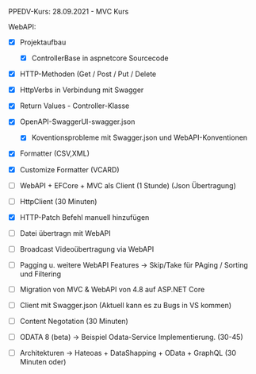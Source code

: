 ﻿PPEDV-Kurs: 28.09.2021 - MVC Kurs 


WebAPI:

- [x] Projektaufbau 
  - [x] ControllerBase in aspnetcore Sourcecode
- [x] HTTP-Methoden (Get / Post / Put / Delete
- [x] HttpVerbs in Verbindung mit Swagger
- [x] Return Values - Controller-Klasse
- [x] OpenAPI-SwaggerUI-swagger.json
  - [x] Koventionsprobleme mit Swagger.json und WebAPI-Konventionen
- [x] Formatter (CSV,XML)
- [x] Customize Formatter (VCARD)
- [ ] WebAPI + EFCore + MVC als Client (1 Stunde) (Json Übertragung) 
- [ ] HttpClient (30 Minuten)


- [x] HTTP-Patch Befehl manuell hinzufügen
- [ ] Datei übertragn mit WebAPI
- [ ] Broadcast Videoübertragung via WebAPI
- [ ] Pagging u. weitere WebAPI Features -> Skip/Take für PAging / Sorting und Filtering
- [ ] Migration von MVC & WebAPI von 4.8 auf ASP.NET Core

- [ ] Client mit Swagger.json (Aktuell kann es zu Bugs in VS kommen)



- [ ] Content Negotation (30 Minuten)

- [ ] ODATA 8 (beta)  -> Beispiel Odata-Service Implementierung.  (30-45)
- [ ] Architekturen -> Hateoas + DataShapping + OData + GraphQL (30 Minuten oder) 
  
